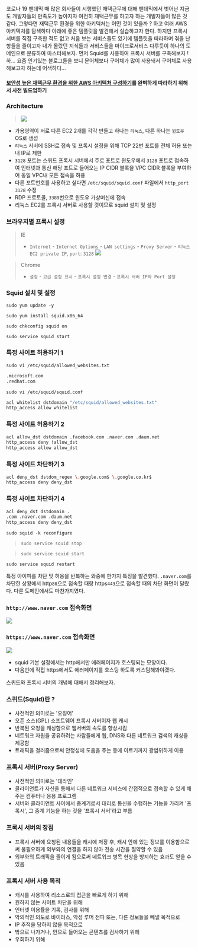 
코로나 19 팬데믹 때 많은 회사들이 시행했던 재택근무에 대해 팬데믹에서 벗어난 지금도 개발자들의 만족도가 높아지자 여전히 재택근무를 하고자 하는 개발자들이 많은 것 같다. 그렇다면 재택근무 환경을 위한 아키텍처는 어떤 것이 있을까 ? 하고 여러 AWS 아키텍처를 탐색하다 아래에 좋은 템플릿을 발견해서 실습하고자 한다. 하지만 프록시 서버를 직접 구축한 적도 없고 처음 보는 서비스들도 있기에 템플릿을 따라하며 겪을 난항들을 줄이고자 내가 몰랐던 지식들과 서비스들을 마이크로서비스 다루듯이 하나의 도메인으로 분류하여 마스터해보자.
먼저 Squid를 사용하여 프록시 서버를 구축해보자 ! 하... 요즘 인기있는 블로그들을 보니 문어체보다 구어체가 많이 사용돼서 구어체로 사용해보고자 하는데 어색하다...
#### [보안성 높은 재택근무 환경을 위한 AWS 아키텍처 구성하기](https://aws.amazon.com/ko/blogs/korea/improving-security-architecture-controls-for-wfh/)를 완벽하게 따라하기 위해서 사전 빌드업하기 
### Architecture
> ![](https://velog.velcdn.com/images/ragnarok_code/post/60f0e3ab-442f-484f-bf15-6fb40a9a6517/image.png)

- 가용영역이 서로 다른 EC2 2개를 각각 만들고 하나는 `리눅스`, 다른 하나는 `윈도우` OS로 생성
- `리눅스` 서버에 SSH로 접속 및 프록시 설정을 위해 TCP 22번 포트를 전체 허용 또는 내 IP로 제한 
- `3128` 포트는 스퀴드 프록시 서버에서 주로 포트로 윈도우에서 `3128` 포트로 접속하여 인터넷과 통신 해당 포트로 들어오는 IP CIDR 블록을 VPC CIDR 블록을 부여하여 동일 VPC내 모든 접속을 허용
- 다른 포트번호를 사용하고 싶다면 `/etc/squid/squid.conf` 파일에서 `http_port 3128` 수정
- RDP 프로토콜, `3389`번으로 윈도우 가상머신에 접속
- 리눅스 EC2를 프록시 서버로 사용할 것이므로 squid 설치 및 설정
### 브라우저별 프록시 설정 
> IE 
> - `Internet` - `Internet Options` - `LAN settings` - `Proxy Server` - `리눅스 EC2 private IP`, `port`: `3128`
![](https://velog.velcdn.com/images/ragnarok_code/post/3bc18559-7446-4793-8922-f7312c802004/image.png)

> Chrome
> - `설정` - `고급 설정 표시` - `프록시 설정 변경` - `프록시 서버 IP와 Port 설정`







### Squid 설치 및 설정
`sudo yum update -y`

`sudo yum install squid.x86_64`

`sudo chkconfig squid on`

`sudo service squid start`

### 특정 사이트 허용하기 1
`sudo vi /etc/squid/allowed_websites.txt`

```bash
.microsoft.com
.redhat.com
```

`sudo vi /etc/squid/squid.conf`

```bash
acl whitelist dstdomain "/etc/squid/allowed_websites.txt"
http_access allow whitelist
```

### 특정 사이트 허용하기 2
```bash
acl allow_dst dstdomain .facebook.com .naver.com .daum.net
http_access deny !allow_dst
http_access allow allow_dst 
```

### 특정 사이트 차단하기 3
```bash
acl deny_dst dstdom_regex \.google.com$ \.google.co.kr$
http_access deny deny_dst
```

### 특정 사이트 차단하기 4
```bash
acl deny_dst dstdomain .
.com .naver.com .daum.net
http_access deny deny_dst 
```

`sudo squid -k reconfigure`

>`sudo service squid stop`

>`sudo service squid start`

`sudo service squid restart`

특정 아이피를 차단 및 허용을 반복하는 와중에 한가지 특징을 발견했다. `.naver.com`를 차단한 상황에서 http`80`으로 접속할 때랑 https`443`으로 접속할 때의 차단 화면이 달랐다. 다른 도메인에서도 마찬가지였다.
### `http://www.naver.com` 접속화면
![](https://velog.velcdn.com/images/ragnarok_code/post/4cad118f-07da-4bcf-ab1b-87ebc56a2f90/image.png)

### `https://www.naver.com` 접속화면 
![](https://velog.velcdn.com/images/ragnarok_code/post/fbdfdfcb-bbf0-4bb6-9459-998f0356a359/image.png)

- squid 기본 설정에서는 http에서만 에러페이지가 호스팅되는 모양이다. 
- 다음번에 직접 https에서도 에러페이지를 호스팅 하도록 커스텀해봐야겠다.

스퀴드와 프록시 서버의 개념에 대해서 정리해보자.
### 스퀴드(Squid)란 ?
- 사전적인 의미로는 '오징어'
- 오픈 소스(GPL) 소프트웨어 프록시 서버이자 웹 캐시
- 반복된 요청을 캐싱함으로 웹서버의 속도를 향상시킴
- 네트워크 자원을 공유하려는 사람들에게 웹, DNS와 다른 네트워크 검색의 캐싱을 제공함
- 트래픽을 걸러줌으로써 안정성에 도움을 주는 등에 이르기까지 광범위하게 이용

### 프록시 서버(Proxy Server)
- 사전적인 의미로는 '대라인'
- 클라이언트가 자신을 통해서 다른 네트워크 서비스에 간접적으로 접속할 수 있게 해주는 컴퓨터나 응용 프로그램
- 서버와 클라이언트 사이에서 중계기로서 대리로 통신을 수행하는 기능을 가리켜 '프록시', 그 중계 기능을 하는 것을 '프록시 서버'라고 부름

### 프록시 서버의 장점
- 프록시 서버에 요청된 내용들을 캐시에 저장 후, 캐시 안에 있는 정보를 이용함으로써 불필요하게 외부와의 연결을 하지 않아 전송 시간을 절약할 수 있음
- 외부와의 트래픽을 줄이게 됨으로써 네트워크 병목 현상을 방지하는 효과도 얻을 수 있음

### 프록시 서버 사용 목적
- 캐시를 사용하여 리소스로의 접근을 빠르게 하기 위해
- 원하지 않는 사이트 차단을 위해
- 인터넷 이용률을 기록, 검사를 위해
- 악의적인 의도로 바이러스, 악성 루머 전파 또는, 다른 정보들을 빼낼 목적으로
- IP 추적을 당하지 않을 목적으로
- 밖으로 나가거나, 안으로 들어오는 콘텐츠를 검사하기 위헤
- 우회하기 위해
